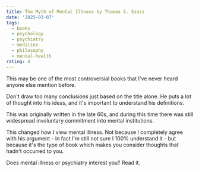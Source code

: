 ```yaml
---
title: The Myth of Mental Illness by Thomas S. Szasz
date: '2025-03-07'
tags:
  - books
  - psychology
  - psychiatry
  - medicine
  - philosophy
  - mental-health
rating: 4
---
```

This may be one of the most controversial books that I've never heard anyone else mention before.

Don't draw too many conclusions just based on the title alone. He puts a lot of thought into his ideas, and it's important to understand his definitions. 

This was originally written in the late 60s, and during this time there was still widespread involuntary commitment into mental institutions.

This changed how I view mental illness. Not because I completely agree with his argument - in fact I'm still not sure I 100% understand it - but because it's the type of book which makes you consider thoughts that hadn't occurred to you.

Does mental illness or psychiatry interest you? Read it.
